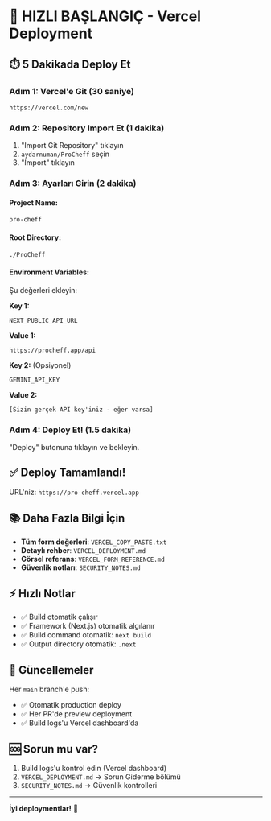 # 🚀 HIZLI BAŞLANGIÇ - Vercel Deployment

## ⏱️ 5 Dakikada Deploy Et

### Adım 1: Vercel'e Git (30 saniye)
```
https://vercel.com/new
```

### Adım 2: Repository Import Et (1 dakika)
1. "Import Git Repository" tıklayın
2. `aydarnuman/ProCheff` seçin
3. "Import" tıklayın

### Adım 3: Ayarları Girin (2 dakika)

#### Project Name:
```
pro-cheff
```

#### Root Directory:
```
./ProCheff
```

#### Environment Variables:
Şu değerleri ekleyin:

**Key 1:**
```
NEXT_PUBLIC_API_URL
```
**Value 1:**
```
https://procheff.app/api
```

**Key 2:** (Opsiyonel)
```
GEMINI_API_KEY
```
**Value 2:**
```
[Sizin gerçek API key'iniz - eğer varsa]
```

### Adım 4: Deploy Et! (1.5 dakika)
"Deploy" butonuna tıklayın ve bekleyin.

## ✅ Deploy Tamamlandı!

URL'niz: `https://pro-cheff.vercel.app`

## 📚 Daha Fazla Bilgi İçin

- **Tüm form değerleri**: `VERCEL_COPY_PASTE.txt`
- **Detaylı rehber**: `VERCEL_DEPLOYMENT.md`
- **Görsel referans**: `VERCEL_FORM_REFERENCE.md`
- **Güvenlik notları**: `SECURITY_NOTES.md`

## ⚡ Hızlı Notlar

- ✅ Build otomatik çalışır
- ✅ Framework (Next.js) otomatik algılanır
- ✅ Build command otomatik: `next build`
- ✅ Output directory otomatik: `.next`

## 🔄 Güncellemeler

Her `main` branch'e push:
- ✅ Otomatik production deploy
- ✅ Her PR'de preview deployment
- ✅ Build logs'u Vercel dashboard'da

## 🆘 Sorun mu var?

1. Build logs'u kontrol edin (Vercel dashboard)
2. `VERCEL_DEPLOYMENT.md` → Sorun Giderme bölümü
3. `SECURITY_NOTES.md` → Güvenlik kontrolleri

---

**İyi deploymentlar!** 🚀
